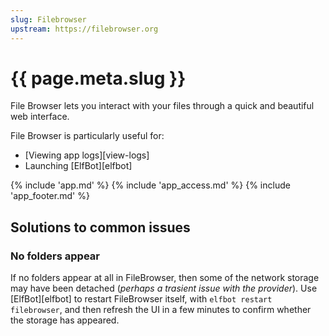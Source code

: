```yaml
---
slug: Filebrowser
upstream: https://filebrowser.org
---
```


# {{ page.meta.slug }}

File Browser lets you interact with your files through a quick and beautiful web interface.

File Browser is particularly useful for:

* [Viewing app logs][view-logs]
* Launching [ElfBot][elfbot]

{% include 'app.md' %}
{% include 'app_access.md' %}
{% include 'app_footer.md' %}

## Solutions to common issues

### No folders appear

If no folders appear at all in FileBrowser, then some of the network storage may have been detached (*perhaps a trasient issue with the provider*). Use [ElfBot][elfbot] to restart FileBrowser itself, with `elfbot restart filebrowser`, and then refresh the UI in a few minutes to confirm whether the storage has appeared.